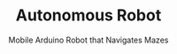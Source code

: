 ---
layout: page
title: Autonomous Robot
subtitle: Mobile Arduino Robot that Navigates Mazes
permalink: /3400_final
share-img: "https://i.imgur.com/aNniMuV.png"
---